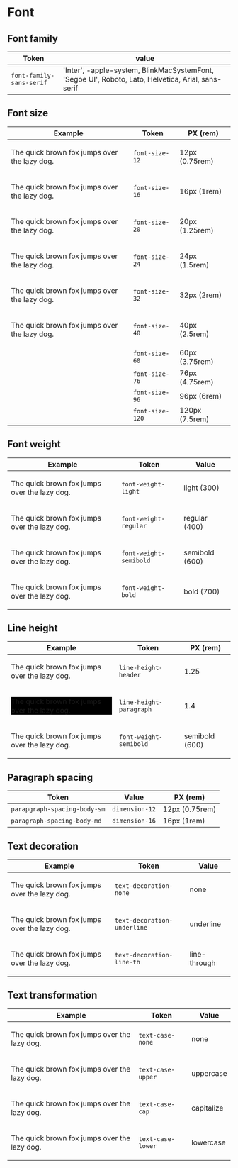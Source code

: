 # Font

## Font family

| Token                    | value          |
| ------------------------ | -------------- |
| `font-family-sans-serif` | 'Inter', -apple-system, BlinkMacSystemFont, 'Segoe UI', Roboto, Lato, Helvetica, Arial, sans-serif |

## Font size

| Example      | Token           | PX (rem)       |
| ------------ | -------------- | ---------------- |
| <p style="font-size: var(--font-size-12);"> The quick brown fox jumps over the lazy dog.</p>  | `font-size-12`  | 12px (0.75rem) |
| <p style="font-size: var(--font-size-16);"> The quick brown fox jumps over the lazy dog.</p>  | `font-size-16`  | 16px (1rem)    |
| <p style="font-size: var(--font-size-20);"> The quick brown fox jumps over the lazy dog.</p>  | `font-size-20`  | 20px (1.25rem) |
| <p style="font-size: var(--font-size-24);"> The quick brown fox jumps over the lazy dog.</p>  | `font-size-24`  | 24px (1.5rem)  |
| <p style="font-size: var(--font-size-32);"> The quick brown fox jumps over the lazy dog.</p>  | `font-size-32`  | 32px (2rem)    |
| <p style="font-size: var(--font-size-40);"> The quick brown fox jumps over the lazy dog.</p>  | `font-size-40`  | 40px (2.5rem)  |
| | `font-size-60`  | 60px (3.75rem) |
| | `font-size-76`  | 76px (4.75rem) |
| | `font-size-96`  | 96px (6rem)    |
| | `font-size-120` | 120px (7.5rem) |

## Font weight

| Example      | Token           | Value       |
| ------------ | -------------- | ---------------- |
| <p style="font-weight: var(--font-weight-light);"> The quick brown fox jumps over the lazy dog.</p>  | `font-weight-light`  | light (300) |
| <p style="font-weight: var(--font-weight-regular);"> The quick brown fox jumps over the lazy dog.</p>  | `font-weight-regular`  | regular (400) |
| <p style="font-weight: var(--font-weight-semibold);"> The quick brown fox jumps over the lazy dog.</p>  | `font-weight-semibold`  | semibold (600) |
| <p style="font-weight: var(--font-weight-bold);"> The quick brown fox jumps over the lazy dog.</p>  | `font-weight-bold`  | bold (700) |

## Line height

| Example      | Token           | PX (rem)       |
| ------------ | -------------- | ---------------- |
| <p style="line-height: var(--line-height-header);"> The quick brown fox jumps over the lazy dog.</p>  | `line-height-header`  | 1.25 |
| <p style="line-height: var(--line-height-paragraph); background-color: black;"> The quick brown fox jumps over the lazy dog.</p>  | `line-height-paragraph`  | 1.4 |
| <p style="font-weight: var(--font-weight-semibold);"> The quick brown fox jumps over the lazy dog.</p>  | `font-weight-semibold`  | semibold (600) |

## Paragraph spacing

| Token                        | Value          | PX (rem)       |
| ---------------------------- | -------------- | -------------- |
| `parapgraph-spacing-body-sm` | `dimension-12` | 12px (0.75rem) |
| `paragraph-spacing-body-md`  | `dimension-16` | 16px (1rem)    |

## Text decoration

| Example      | Token           | Value       |
| ------------ | -------------- | ---------------- |
| <p style="text-decoration: var(--text-decoration-none);"> The quick brown fox jumps over the lazy dog.</p>  | `text-decoration-none`  | none |
| <p style="text-decoration: var(--text-decoration-underline);"> The quick brown fox jumps over the lazy dog.</p>  | `text-decoration-underline`  | underline |
| <p style="text-decoration: var(--text-decoration-line-th);"> The quick brown fox jumps over the lazy dog.</p>  | `text-decoration-line-th`  | line-through |

## Text transformation

| Example      | Token           | Value       |
| ------------ | -------------- | ---------------- |
| <p style="text-transform: var(--text-case-none);"> The quick brown fox jumps over the lazy dog.</p>  | `text-case-none`  | none |
| <p style="text-transform: var(--text-case-upper);"> The quick brown fox jumps over the lazy dog.</p>  | `text-case-upper`  | uppercase |
| <p style="text-transform: var(--text-case-cap);"> The quick brown fox jumps over the lazy dog.</p>  | `text-case-cap`  | capitalize |
| <p style="text-transform: var(--text-case-lower);"> The quick brown fox jumps over the lazy dog.</p>  | `text-case-lower`  | lowercase |

<style>
 @import url(_variables.css);
</style>